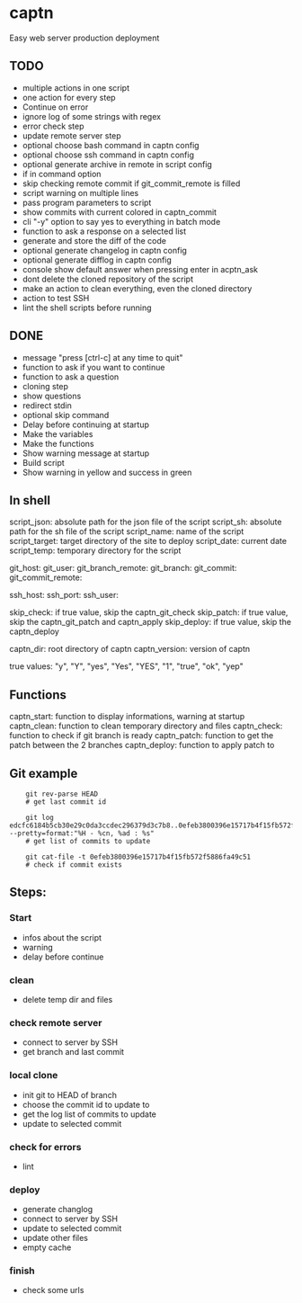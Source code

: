 # captn

Easy web server production deployment


## TODO

- multiple actions in one script
- one action for every step
- Continue on error
- ignore log of some strings with regex
- error check step
- update remote server step
- optional choose bash command in captn config
- optional choose ssh command in captn config
- optional generate archive in remote in script config
- if in command option
- skip checking remote commit if git_commit_remote is filled
- script warning on multiple lines
- pass program parameters to script
- show commits with current colored in captn_commit
- cli "-y" option to say yes to everything in batch mode
- function to ask a response on a selected list
- generate and store the diff of the code
- optional generate changelog in captn config
- optional generate difflog in captn config
- console show default answer when pressing enter in acptn_ask
- dont delete the cloned repository of the script
- make an action to clean everything, even the cloned directory
- action to test SSH
- lint the shell scripts before running


## DONE

- message "press [ctrl-c] at any time to quit"
- function to ask if you want to continue
- function to ask a question
- cloning step
- show questions
- redirect stdin
- optional skip command
- Delay before continuing at startup
- Make the variables
- Make the functions
- Show warning message at startup
- Build script
- Show warning in yellow and success in green


## In shell

script_json: absolute path for the json file of the script
script_sh: absolute path for the sh file of the script
script_name: name of the script
script_target: target directory of the site to deploy
script_date: current date
script_temp: temporary directory for the script

git_host:
git_user:
git_branch_remote:
git_branch:
git_commit:
git_commit_remote:

ssh_host:
ssh_port:
ssh_user:

skip_check: if true value, skip the captn_git_check
skip_patch: if true value, skip the captn_git_patch and captn_apply
skip_deploy: if true value, skip the captn_deploy

captn_dir: root directory of captn
captn_version: version of captn


true values: "y", "Y", "yes", "Yes", "YES", "1", "true", "ok", "yep"


## Functions

captn_start: function to display informations, warning at startup
captn_clean: function to clean temporary directory and files
captn_check: function to check if git branch is ready
captn_patch: function to get the patch between the 2 branches
captn_deploy: function to apply patch to 


## Git example

```
	git rev-parse HEAD 
	# get last commit id
	
	git log edcfc6184b5cb30e29c0da3ccdec296379d3c7b8..0efeb3800396e15717b4f15fb572f5886fa49c50  --pretty=format:"%H - %cn, %ad : %s" 
	# get list of commits to update
	
	git cat-file -t 0efeb3800396e15717b4f15fb572f5886fa49c51 
	# check if commit exists
```


## Steps:

### Start
- infos about the script
- warning
- delay before continue

### clean
- delete temp dir and files

### check remote server
- connect to server by SSH
- get branch and last commit

### local clone
- init git to HEAD of branch
- choose the commit id to update to
- get the log list of commits to update
- update to selected commit

### check for errors
- lint

### deploy
- generate changlog
- connect to server by SSH 
- update to selected commit
- update other files
- empty cache

### finish
- check some urls

